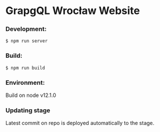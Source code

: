 # GrapgQL Wrocław Website

### Development: 

`$ npm run server`

### Build: 

`$ npm run build`

### Environment: 

Build on node v12.1.0

### Updating stage

Latest commit on repo is deployed automatically to the stage.